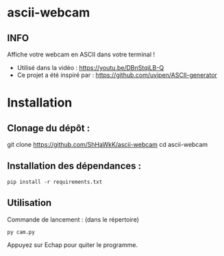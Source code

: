 # ascii-webcam

## INFO

Affiche votre webcam en ASCII dans votre terminal !


- Utilisé dans la vidéo : https://youtu.be/DBnStqiLB-Q
- Ce projet a été inspiré par : https://github.com/uvipen/ASCII-generator

# Installation

## Clonage du dépôt :

git clone https://github.com/ShHaWkK/ascii-webcam
cd ascii-webcam

## Installation des dépendances :
```
pip install -r requirements.txt
```
## Utilisation

Commande de lancement : (dans le répertoire)
```
py cam.py
```
Appuyez sur Echap pour quiter le programme.


